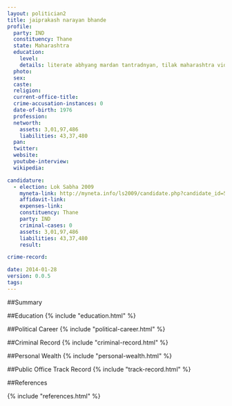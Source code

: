 ```yaml
---
layout: politician2
title: jaiprakash narayan bhande
profile: 
  party: IND
  constituency: Thane
  state: Maharashtra
  education: 
    level: 
    details: literate abhyang mardan tantradnyan, tilak maharashtra vidhyapith, pune
  photo: 
  sex: 
  caste: 
  religion: 
  current-office-title: 
  crime-accusation-instances: 0
  date-of-birth: 1976
  profession: 
  networth: 
    assets: 3,01,97,486
    liabilities: 43,37,480
  pan: 
  twitter: 
  website: 
  youtube-interview: 
  wikipedia: 

candidature: 
  - election: Lok Sabha 2009
    myneta-link: http://myneta.info/ls2009/candidate.php?candidate_id=5360
    affidavit-link: 
    expenses-link: 
    constituency: Thane 
    party: IND
    criminal-cases: 0
    assets: 3,01,97,486
    liabilities: 43,37,480
    result:  

crime-record: 

date: 2014-01-28
version: 0.0.5
tags: 
---
```

##Summary


##Education
{% include "education.html" %}


##Political Career
{% include "political-career.html" %}


##Criminal Record
{% include "criminal-record.html" %}


##Personal Wealth
{% include "personal-wealth.html" %}


##Public Office Track Record
{% include "track-record.html" %}


##References


{% include "references.html" %}